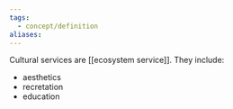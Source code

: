 ```yaml
---
tags:
  - concept/definition
aliases:
---
```

Cultural services are [[ecosystem service]].
They include:
- aesthetics
- recretation
- education